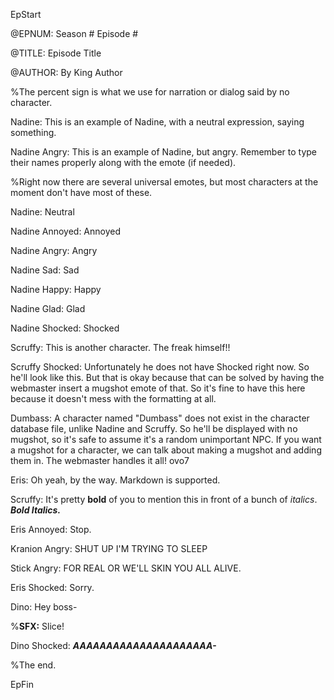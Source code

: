 EpStart

<!-- Epilogue Info -->

@EPNUM: Season # Episode #

@TITLE: Episode Title

@AUTHOR: By King Author

<!-- The episode starts here. Feel free to erase this line. -->

%The percent sign is what we use for narration or dialog said by no character.

Nadine: This is an example of Nadine, with a neutral expression, saying something.

Nadine Angry: This is an example of Nadine, but angry. Remember to type their names properly along with the emote (if needed).

%Right now there are several universal emotes, but most characters at the moment don't have most of these.

Nadine: Neutral

Nadine Annoyed: Annoyed

Nadine Angry: Angry

Nadine Sad: Sad

Nadine Happy: Happy

Nadine Glad: Glad

Nadine Shocked: Shocked

Scruffy: This is another character. The freak himself!!

Scruffy Shocked: Unfortunately he does not have Shocked right now. So he'll look like this. But that is okay because that can be solved by having the webmaster insert a mugshot emote of that. So it's fine to have this here because it doesn't mess with the formatting at all.

Dumbass: A character named "Dumbass" does not exist in the character database file, unlike Nadine and Scruffy. So he'll be displayed with no mugshot, so it's safe to assume it's a random unimportant NPC. If you want a mugshot for a character, we can talk about making a mugshot and adding them in. The webmaster handles it all! ovo7

Eris: Oh yeah, by the way. Markdown is supported.

Scruffy: It's pretty **bold** of you to mention this in front of a bunch of *italics*. ***Bold Italics.***

Eris Annoyed: Stop.

Kranion Angry: SHUT UP I'M TRYING TO SLEEP

Stick Angry: FOR REAL OR WE'LL SKIN YOU ALL ALIVE.

Eris Shocked: Sorry.

Dino: Hey boss-

%**SFX:** Slice!

Dino Shocked: ***AAAAAAAAAAAAAAAAAAAAA-***

%The end.

<!-- The episode ends here with "EpFin". It ends the format. Since it's already here, you don't need to mess with it. -->

EpFin

<script src="{{ '/assets/js/EpFormatter.js' | relative_url }}"></script>